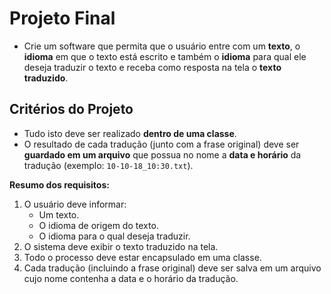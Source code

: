 # Projeto Final

- Crie um software que permita que o usuário entre com um **texto**, o **idioma** em que o texto está escrito e também o **idioma** para qual ele deseja traduzir o texto e receba como resposta na tela o **texto traduzido**.

## Critérios do Projeto

- Tudo isto deve ser realizado **dentro de uma classe**.
- O resultado de cada tradução (junto com a frase original) deve ser **guardado em um arquivo** que possua no nome a **data e horário** da tradução (exemplo: `10-10-18_10:30.txt`).

**Resumo dos requisitos:**
1. O usuário deve informar:
   - Um texto.
   - O idioma de origem do texto.
   - O idioma para o qual deseja traduzir.
2. O sistema deve exibir o texto traduzido na tela.
3. Todo o processo deve estar encapsulado em uma classe.
4. Cada tradução (incluindo a frase original) deve ser salva em um arquivo cujo nome contenha a data e o horário da tradução.
